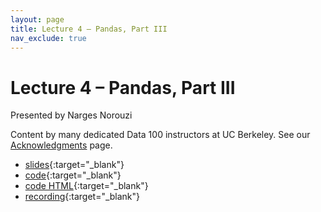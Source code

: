 ```yaml
---
layout: page
title: Lecture 4 – Pandas, Part III
nav_exclude: true
---
```


# Lecture 4 – Pandas, Part III

Presented by Narges Norouzi

Content by many dedicated Data 100 instructors at UC Berkeley. See our [Acknowledgments](../../acks) page.

- [slides](https://docs.google.com/presentation/d/1Kw81EaYkNvpGxg_VEXeJU6HpRqfH1riH9a3-H63IAHs/edit?usp=sharing){:target="_blank"}
- [code](https://data100.datahub.berkeley.edu/hub/user-redirect/git-pull?repo=https%3A%2F%2Fgithub.com%2FDS-100%2Fsp25-student&branch=main&urlpath=lab%2Ftree%2Fsp25-student%2Flecture%2Flec04%2Flec04.ipynb){:target="_blank"} 
- [code HTML](../../resources/assets/lectures/lec04/lec04.html){:target="_blank"}
- [recording](https://youtu.be/9gZRYz6NgrM){:target="_blank"}